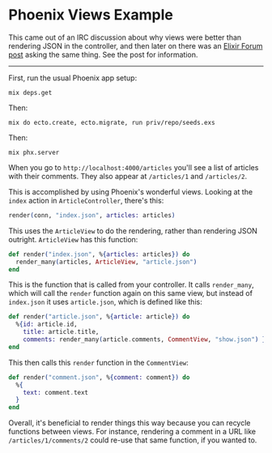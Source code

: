 # Phoenix Views Example

This came out of an IRC discussion about why views were better than rendering JSON in the controller, and then later on there was an [Elixir Forum post](https://elixirforum.com/t/what-are-the-advantages-of-using-a-render-json-view-vs-rendering-json-objects-directly-using-json-conn-data-is/10175) asking the same thing. See the post for information.

---

First, run the usual Phoenix app setup:

```
mix deps.get
```

Then:

```
mix do ecto.create, ecto.migrate, run priv/repo/seeds.exs
```

Then:

```
mix phx.server
```

When you go to `http://localhost:4000/articles` you'll see a list of articles with their comments. They also appear at `/articles/1` and `/articles/2`.

This is accomplished by using Phoenix's wonderful views. Looking at the `index` action in `ArticleController`, there's this:

```elixir
render(conn, "index.json", articles: articles)
```

This uses the `ArticleView` to do the rendering, rather than rendering JSON outright. `ArticleView` has this function:

```elixir
def render("index.json", %{articles: articles}) do
  render_many(articles, ArticleView, "article.json")
end
```

This is the function that is called from your controller. It calls `render_many`, which will call the `render` function again on this same view, but instead of `index.json` it uses `article.json`, which is defined like this:

```elixir
def render("article.json", %{article: article}) do
  %{id: article.id,
    title: article.title,
    comments: render_many(article.comments, CommentView, "show.json") }
end
```

This then calls this `render` function in the `CommentView`:

```elixir
def render("comment.json", %{comment: comment}) do
  %{
    text: comment.text
  }
end
```

Overall, it's beneficial to render things this way because you can recycle functions between views. For instance, rendering a comment in a URL like `/articles/1/comments/2` could re-use that same function, if you wanted to.
